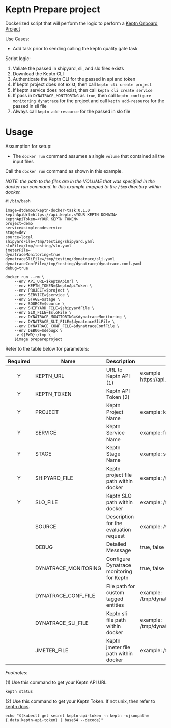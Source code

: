 # Keptn Prepare project

Dockerized script that will perform the logic to perform a [Keptn Onboard Project](https://keptn.sh/docs/0.7.x/manage/project/)

Use Cases:
* Add task prior to sending calling the keptn quality gate task

Script logic:
1. Valiate the passed in shipyard, sli, and slo files exists
1. Download the Keptn CLI
1. Authenticate the Keptn CLI for the passed in api and token
1. If keptn project does not exist, then call `keptn cli create project`
1. If keptn service does not exist, then call `keptn cli create service`
1. If pass in `DYNATRACE_MONITORING` as `true`, then call `keptn configure monitoring dynatrace` for the project and call `keptn add-resource` for the passed in sli file
1. Always call `keptn add-resource` for the passed in slo file

# Usage

Assumption for setup:
* The `docker run` command assumes a single `volume` that contained all the input files 

Call the `docker run` command as shown in this example. 

*NOTE: the path to the files are in the VOLUME that was specified in the docker run command. In this example mapped to the `/tmp` directory within docker.*

```
#!/bin/bash

image=dtdemos/keptn-docker-task:0.1.0
keptnApiUrl=https://api.keptn.<YOUR KEPTN DOMAIN>
keptnApiToken=<YOUR KEPTN TOKEN>
project=demo
service=simplenodeservice
stage=dev
source=local
shipyardFile=/tmp/testing/shipyard.yaml
sloFile=/tmp/testing/slo.yaml
jmeterFile=
dynatraceMonitoring=true
dynatraceSliFile=/tmp/testing/dynatrace/sli.yaml
dynatraceConfFile=/tmp/testing/dynatrace/dynatrace.conf.yaml
debug=true

docker run --rm \
    --env API_URL=$keptnApiUrl \
    --env KEPTN_TOKEN=$keptnApiToken \
    --env PROJECT=$project \
    --env SERVICE=$service \
    --env STAGE=$stage \
    --env SOURCE=$source \
    --env SHIPYARD_FILE=$shipyardFile \
    --env SLO_FILE=$sloFile \
    --env DYNATRACE_MONITORING=$dynatraceMonitoring \
    --env DYNATRACE_SLI_FILE=$dynatraceSliFile \
    --env DYNATRACE_CONF_FILE=$dynatraceConfFile \
    --env DEBUG=$debugx \
    -v ${PWD}:/tmp \
    $image prepareproject
```

Refer to the table below for parameters:

| Required | Name | Description | Valid Values | Default |
|:---:|---|---|---|---|
| Y | KEPTN_URL | URL to Keptn API (1) | example https://api.keptn.11.22.33.44/api  |  |
| Y | KEPTN_TOKEN | Keptn API Token (2) |  |  |
| Y | PROJECT | Keptn Project Name | example: keptnorders  |  |
| Y | SERVICE | Keptn Service Name | example: frontend  |  |
| Y | STAGE | Keptn Stage Name | example: staging  |  |   
| Y | SHIPYARD_FILE | Keptn project file path within docker | example: /tmp/shipyard.yaml  |  |   
| Y | SLO_FILE | Keptn SLO path within docker | example: /tmp/slo.yaml  |  |  
|   | SOURCE | Description for the evaluation request | example: Azure-DevOps  | unknown |
|   | DEBUG | Detailed Messsage | true, false  | false |
|   | DYNATRACE_MONITORING | Configure Dynatrace monitoring for Keptn | true, false  | true |
|   | DYNATRACE_CONF_FILE | File path for custom tagged entities | example: /tmp/dynatrace/dynatrace.conf.yaml |
|   | DYNATRACE_SLI_FILE | Keptn sli file path within docker | example: /tmp/dynatrace/shipyard.yaml  |  |
|   | JMETER_FILE | Keptn jmeter file path within docker | example: /tmp/myscript.jmx  |  |

*Footnotes:*

(1) Use this command to get your Keptn API URL

```
keptn status
```

(2) Use this command to get your Keptn Token.  If not unix, then refer to [keptn docs](https://keptn.sh/docs/0.7.x/operate/install/#authenticate-keptn-cli).

```
echo "$(kubectl get secret keptn-api-token -n keptn -ojsonpath={.data.keptn-api-token} | base64 --decode)"
```
